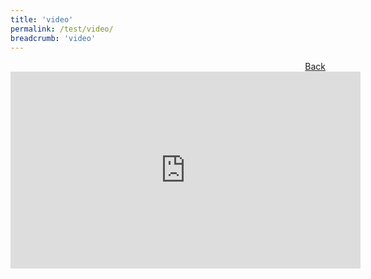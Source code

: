 ```yaml
---
title: 'video'
permalink: /test/video/
breadcrumb: 'video'
---
```


<a href="_Sharing-Sessions/01a-Livestreams.md" style="float:right;">Back</a>
<div class="video-container">
<iframe width="560" height="315" src="https://www.youtube.com/embed/B1dDVkwxhTs" frameborder="0" allow="accelerometer; autoplay; encrypted-media; gyroscope; picture-in-picture" allowfullscreen></iframe></div>
